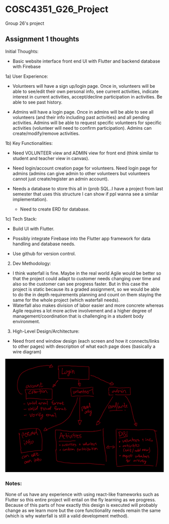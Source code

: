 # COSC4351_G26_Project
Group 26's project


## Assignment 1 thoughts

Initial Thoughts:

- Basic website interface front end UI with Flutter and backend database with Firebase

1a) User Experience:
  
  - Volunteers will have a sign up/login page. Once in, volunteers will be able to see/edit their own personal info, see current activities, indicate interest in current activities, accept/decline participation in activities. Be able to see past history.
  
  - Admins will have a login page. Once in admins will be able to see all volunteers (and their info including past activities) and all pending activities. Admins will be able to request specific volunteers for specific activities (volunteer will need to confirm participation). Admins can create/modify/remove activities.

1b) Key Functionalities:
  
  - Need VOLUNTEER view and ADMIN view for front end (think similar to student and teacher view in canvas).
  
  - Need login/account creation page for volunteers. Need login page for admins (admins can give admin to other volunteers but volunteers cannot just create/register an admin account).
  
  - Needs a database to store this all in (prob SQL..I have a project from last semester that uses this structure I can show if ppl wanna see a similar implementation).
  
    - Need to create ERD for database.

1c) Tech Stack:
  
  - Build UI with Flutter.
  
  - Possibly integrate Firebase into the Flutter app framework for data handling and database needs.
  
  - Use github for version control.


2) Dev Methodology:
  - I think waterfall is fine. Maybe in the real world Agile would be better so that the project could adapt to customer needs changing over time and also so the customer can see progress faster. But in this case the project is static because its a graded assignment, so we would be able to do the in depth requirements planning and count on them staying the same for the whole project (which waterfall needs).
  - Waterfall also makes division of labor easier and more concrete whereas Agile requires a lot more active involvement and a higher degree of management/coordination that is challenging in a student body environment.

  3) High-Level Design/Architecture:
  - Need front end window design (each screen and how it connects/links to other pages) with description of what each page does (basically a wire diagram)

![alt text](https://github.com/TaisharTexas/COSC4351_G26_Project/blob/main/image.jpg)

### Notes:
None of us have any experience with using react-like frameworks such as Flutter so this entire project will entail on the fly learning as we progress. Because of this parts of how exactly this design is executed will probably change as we learn more but the core functionality needs remain the same (which is why waterfall is still a valid development method). 
